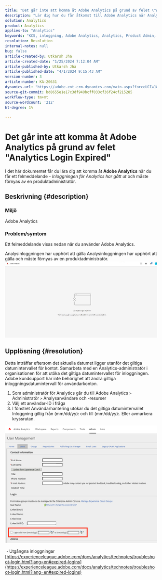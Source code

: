 ```yaml
---
title: "Det går inte att komma åt Adobe Analytics på grund av felet \"Analysinloggningen har upphört\""
description: "Lär dig hur du får åtkomst till Adobe Analytics när Analytics-inloggningen har upphört att gälla och måste förnyas av en produktadministratör."
solution: Analytics
product: Analytics
applies-to: "Analytics"
keywords: "KCS, inloggning, Adobe Analytics, Analytics, Product Admin, Error, Analytics Login Expired"
resolution: Resolution
internal-notes: null
bug: false
article-created-by: Utkarsh Jha
article-created-date: "1/25/2024 7:12:04 AM"
article-published-by: Utkarsh Jha
article-published-date: "4/1/2024 9:15:43 AM"
version-number: 3
article-number: KA-20631
dynamics-url: "https://adobe-ent.crm.dynamics.com/main.aspx?forceUCI=1&pagetype=entityrecord&etn=knowledgearticle&id=42251a07-51bb-ee11-a569-6045bd006b3d"
source-git-commit: bd8655e1e17c3df940bcff033cf36f24cf215285
workflow-type: tm+mt
source-wordcount: '212'
ht-degree: 1%

---
```


# Det går inte att komma åt Adobe Analytics på grund av felet &quot;Analytics Login Expired&quot;


I det här dokumentet får du lära dig att komma åt <b>Adobe Analytics</b> när du får ett felmeddelande - *Inloggningen för Analytics har gått ut* och måste förnyas av en produktadministratör.

## Beskrivning {#description}


### <b>Miljö</b>

Adobe Analytics



### <b>Problem/symtom</b>

Ett felmeddelande visas nedan när du använder Adobe Analytics.

Analysinloggningen har upphört att gälla Analysinloggningen har upphört att gälla och måste förnyas av en produktadministratör.
 <br>![](assets/___43251a07-51bb-ee11-a569-6045bd006b3d___.jpeg)

## Upplösning {#resolution}


Detta inträffar eftersom det aktuella datumet ligger utanför det giltiga datumintervallet för kontot. Samarbeta med en Analytics-administratör i organisationen för att utöka det giltiga datumintervallet för inloggningen. Adobe kundsupport har inte behörighet att ändra giltiga inloggningsdatumintervall för användarkonton.

1. Som administratör för Analytics går du till Adobe Analytics `>`  Administratör `>`  Analysanvändare och -resurser
2. Välj ett användar-ID i fråga
3. I fönstret Användarhantering utökar du det giltiga datumintervallet Inloggning giltig från (mm/dd/yy): och till (mm/dd/yy):. Eller avmarkera kryssrutan.


![](assets/6282c86d-563a-ed11-9db0-0022480869de.png)

・Utgångna inloggningar
[https://experienceleague.adobe.com/docs/analytics/technotes/troubleshoot-login.html?lang=en#expired-logins](https://experienceleague.adobe.com/docs/analytics/technotes/troubleshoot-login.html?lang=en#expired-logins)
